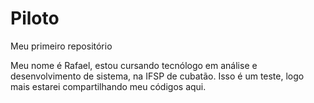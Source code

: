 # Piloto
Meu primeiro repositório 

Meu nome é Rafael, estou cursando tecnólogo em análise e desenvolvimento de sistema, na IFSP de cubatão.
Isso é um teste, logo mais estarei compartilhando meu códigos aqui.
